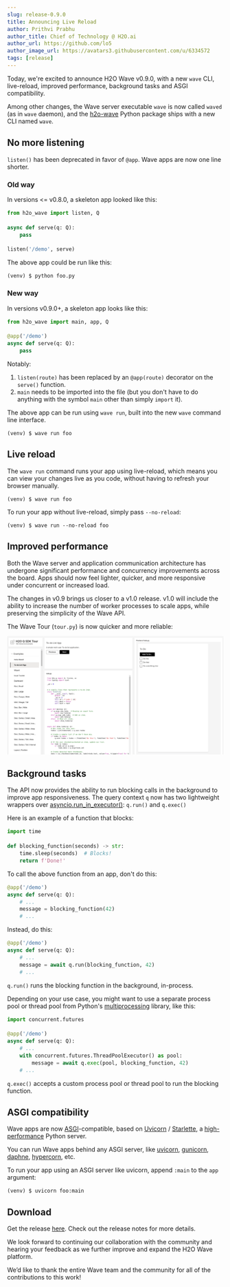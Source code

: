 ```yaml
---
slug: release-0.9.0
title: Announcing Live Reload
author: Prithvi Prabhu
author_title: Chief of Technology @ H2O.ai
author_url: https://github.com/lo5
author_image_url: https://avatars3.githubusercontent.com/u/6334572
tags: [release]
---
```


Today, we're excited to announce H2O Wave v0.9.0, with a new `wave` CLI, live-reload, improved performance, background tasks and ASGI compatibility. 

<!--truncate-->

Among other changes, the Wave server executable `wave` is now called `waved` (as in `wave` daemon), and the [h2o-wave](https://pypi.org/project/h2o-wave/) Python package ships with a new CLI named `wave`.

## No more listening

`listen()` has been deprecated in favor of `@app`. Wave apps are now one line shorter.

### Old way

In versions <= v0.8.0, a skeleton app looked like this:

```python title="foo.py" 
from h2o_wave import listen, Q

async def serve(q: Q):
    pass

listen('/demo', serve)
```

The above app could be run like this:

```shell
(venv) $ python foo.py
```

### New way

In versions v0.9.0+, a skeleton app looks like this:

```python {1,3} title="foo.py"
from h2o_wave import main, app, Q

@app('/demo')
async def serve(q: Q):
    pass
```

Notably:
1. `listen(route)` has been replaced by an `@app(route)` decorator on the `serve()` function.
2.  `main` needs to be imported into the file (but you don't have to do anything with the symbol `main` other than simply `import` it).

The above app can be run using `wave run`, built into the new `wave` command line interface. 

```shell
(venv) $ wave run foo
```

## Live reload

The `wave run` command runs your app using live-reload, which means you can view your changes live as you code, without having to refresh your browser manually.

```shell
(venv) $ wave run foo
```



To run your app without live-reload, simply pass `--no-reload`:

```shell
(venv) $ wave run --no-reload foo
```

## Improved performance

Both the Wave server and application communication architecture has undergone significant performance and concurrency improvements across the board. Apps should now feel lighter, quicker, and more responsive under concurrent or increased load.

The changes in v0.9 brings us closer to a v1.0 release. v1.0 will include the ability to increase the number of worker processes to scale apps, while preserving the simplicity of the Wave API.

The Wave Tour (`tour.py`) is now quicker and more reliable:

![tour](assets/2020-10-28/tour.png)

## Background tasks

The API now provides the ability to run blocking calls in the background to improve app responsiveness. The query context `q` now has  two lightweight wrappers over [asyncio.run_in_executor()](https://docs.python.org/3/library/asyncio-eventloop.html#asyncio.loop.run_in_executor): `q.run()` and `q.exec()`

Here is an example of a function that blocks:

```python {1,4}
import time

def blocking_function(seconds) -> str:
    time.sleep(seconds)  # Blocks!
    return f'Done!'
```

To call the above function from an app, don't do this:

```python {4}
@app('/demo')
async def serve(q: Q):
    # ...
    message = blocking_function(42)
    # ...
```

Instead, do this:

```python {4}
@app('/demo')
async def serve(q: Q):
    # ...
    message = await q.run(blocking_function, 42)
    # ...
```

`q.run()` runs the blocking function in the background, in-process.

Depending on your use case, you might want to use a separate process pool or thread pool from Python's [multiprocessing](https://docs.python.org/3/library/multiprocessing.html) library, like this:


```python {1,6-7}
import concurrent.futures

@app('/demo')
async def serve(q: Q):
    # ...
    with concurrent.futures.ThreadPoolExecutor() as pool:
        message = await q.exec(pool, blocking_function, 42)
    # ...
```

`q.exec()` accepts a custom process pool or thread pool to run the blocking function.


## ASGI compatibility

Wave apps are now [ASGI](https://asgi.readthedocs.io/en/latest/)-compatible, based on [Uvicorn](https://www.uvicorn.org) / [Starlette](https://www.starlette.io/), a [high-performance](https://www.techempower.com/benchmarks/#section=data-r17&hw=ph&test=fortune&l=zijzen-1) Python server.

You can run Wave apps behind any ASGI server, like [uvicorn](https://www.uvicorn.org), [gunicorn](https://gunicorn.org/), [daphne](https://github.com/django/daphne/), [hypercorn](https://pgjones.gitlab.io/hypercorn/), etc.

To run your app using an ASGI server like uvicorn, append `:main` to the `app` argument:

```shell
(venv) $ uvicorn foo:main
```

## Download

Get the release [here](https://github.com/h2oai/wave/releases/latest). Check out the release notes for more details.

We look forward to continuing our collaboration with the community and hearing your feedback as we further improve and expand the H2O Wave platform.

We’d like to thank the entire Wave team and the community for all of the contributions to this work!

